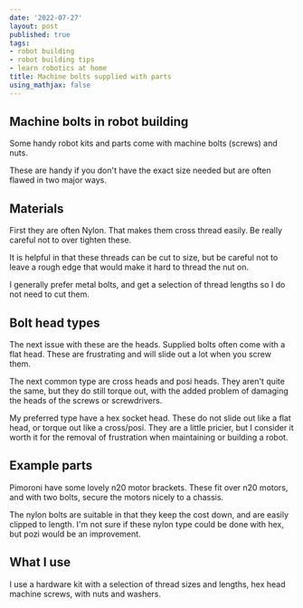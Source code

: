 ```yaml
---
date: '2022-07-27'
layout: post
published: true
tags:
- robot building
- robot building tips
- learn robotics at home
title: Machine bolts supplied with parts
using_mathjax: false
---
```

## Machine bolts in robot building

Some handy robot kits and parts come with machine bolts (screws) and nuts.

These are handy if you don't have the exact size needed but are often flawed in two major ways.

## Materials

First they are often Nylon. That makes them cross thread easily. Be really careful not to over tighten these.

It is helpful in that these threads can be cut to size, but be careful not to leave a rough edge that would make it hard to thread the nut on.

I generally prefer metal bolts, and get a selection of thread lengths so I do not need to cut them.

## Bolt head types

The next issue with these are the heads. Supplied bolts often come with a flat head. These are frustrating and will slide out a lot when you screw them.

The next common type are cross heads and posi heads. They aren't quite the same, but they do still torque out, with the added problem of damaging the heads of the screws or screwdrivers.

My preferred type have a hex socket head. These do not slide out like a flat head, or torque out like a cross/posi. They are a little pricier, but I consider it worth it for the removal of frustration when maintaining or building a robot.

## Example parts

Pimoroni have some lovely n20 motor brackets. These fit over n20 motors, and with two bolts,  secure the motors nicely to a chassis.

The nylon bolts are suitable in that they keep the cost down, and are easily clipped to length. I'm not sure if these nylon type could be done with hex, but pozi would be an improvement.

## What I use

I use a hardware kit with a selection of thread sizes and lengths, hex head machine screws, with nuts and washers.
